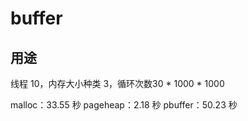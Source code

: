 # buffer

## 用途

线程 10，内存大小种类 3，循环次数30 * 1000 * 1000

malloc：33.55 秒
pageheap：2.18 秒
pbuffer：50.23 秒